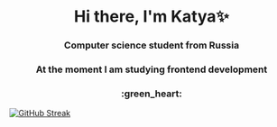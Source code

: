 

<!--
**luisakisa/luisakisa** is a ✨ _special_ ✨ repository because its `README.md` (this file) appears on your GitHub profile.

Here are some ideas to get you started:

- I’m currently working on ...
- 🌱 I’m currently learning ...
- 👯 I’m looking to collaborate on ...
- 🤔 I’m looking for help with ...
- 💬 Ask me about ...
- 📫 How to reach me: ...
- 😄 Pronouns: ...
- ⚡ Fun fact: ...
-->
<h1 align="center">Hi there, I'm <a>Katya✨</a> 
<h3 align="center">Computer science student from Russia</h3>
<h3 align="center"> At the moment I am studying frontend development </h3>
<h3 align="center"> :green_heart: </h3>

 

 


[![GitHub Streak](http://github-readme-streak-stats.herokuapp.com?user=luisakisa&theme=chartreuse-dark&hide_border=true&date_format=j%20M%5B%20Y%5D)](https://git.io/streak-stats)
